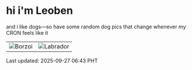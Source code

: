 # hi i'm Leoben

and i like dogs—so have some random dog pics that change whenever my CRON feels like it

|  |  |
|--------|----------|
| ![Borzoi](https://random-dog-vercel.vercel.app/api/random-borzoi?v=1758926581) | ![Labrador](https://random-dog-vercel.vercel.app/api/random-labrador?v=1758926581) |

Last updated: 2025-09-27 06:43 PHT
